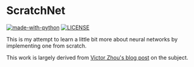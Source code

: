 # ScratchNet

[![made-with-python](https://img.shields.io/badge/made%20with-python3-blue.svg)](https://www.python.org/)
[![LICENSE](https://img.shields.io/badge/license-MIT-lightgrey.svg)](https://github.com/HadrienG/taxadb)

This is my attempt to learn a little bit more about neural networks by implementing one from scratch. 

This work is largely derived from [Victor Zhou's blog post](https://victorzhou.com/blog/intro-to-neural-networks/) on the subject.
